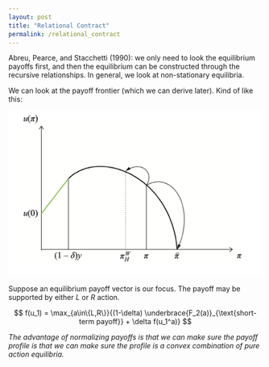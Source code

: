 ```yaml
---
layout: post
title: "Relational Contract"
permalink: /relational_contract
---
```


Abreu, Pearce, and Stacchetti (1990): we only need to look the equilibrium payoffs first, and then the equilibrium can be constructed through the recursive relationships. In general, we look at non-stationary equilibria.

We can look at the payoff frontier (which we can derive later). Kind of like this:

![frontier](https://github.com/HubertYHZhang/HubertYHZhang.github.io/raw/main/images/SCR-20250303-pnes.png)

Suppose an equilibrium payoff vector is our focus. The payoff may be supported by either $L$ or $R$ action.

$$ f(u_1) = \max_{a\in\{L,R\}}{(1-\delta) \underbrace{F_2(a)}_{\text{short-term payoff}} + \delta f(u_1^a)} $$

*The advantage of normalizing payoffs is that we can make sure the payoff profile is that we can make sure the profile is a convex combination of pure action equilibria.*
